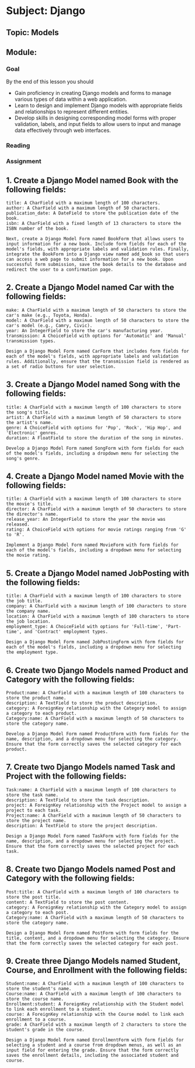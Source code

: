 # Subject: Django
## Topic: Models
## Module: 

### Goal
By the end of this lesson you should 
* Gain proficiency in creating Django models and forms to manage various types of data within a web application. 
* Learn to design and implement Django models with appropriate fields and relationships to represent different entities. 
* Develop skills in designing corresponding model forms with proper validation, labels, and input fields to allow users to input and manage data effectively through web interfaces.

### Reading 

### Assignment
 ## 1. Create a Django Model named Book with the following fields:

    title: A CharField with a maximum length of 100 characters.
    author: A CharField with a maximum length of 50 characters.
    publication_date: A DateField to store the publication date of the book.
    isbn: A CharField with a fixed length of 13 characters to store the ISBN number of the book.

    Next, create a Django Model Form named BookForm that allows users to input information for a new book. Include form fields for each of the model's fields, with appropriate labels and validation rules. Finally, integrate the BookForm into a Django view named add_book so that users can access a web page to submit information for a new book. Upon successful form submission, save the book details to the database and redirect the user to a confirmation page.


   ## 2. Create a Django Model named Car with the following fields:

    make: A CharField with a maximum length of 50 characters to store the car's make (e.g., Toyota, Honda).
    model: A CharField with a maximum length of 50 characters to store the car's model (e.g., Camry, Civic).
    year: An IntegerField to store the car's manufacturing year.
    transmission: A ChoiceField with options for 'Automatic' and 'Manual' transmission types.

    Design a Django Model Form named CarForm that includes form fields for each of the model's fields, with appropriate labels and validation rules. Additionally, ensure that the transmission field is rendered as a set of radio buttons for user selection.



 ##  3. Create a Django Model named Song with the following fields:

    title: A CharField with a maximum length of 100 characters to store the song's title.
    artist: A CharField with a maximum length of 50 characters to store the artist's name.
    genre: A ChoiceField with options for 'Pop', 'Rock', 'Hip Hop', and 'Electronic' genres.
    duration: A FloatField to store the duration of the song in minutes.

    Develop a Django Model Form named SongForm with form fields for each of the model's fields, including a dropdown menu for selecting the song's genre.



   ## 4. Create a Django Model named Movie with the following fields:

    title: A CharField with a maximum length of 100 characters to store the movie's title.
    director: A CharField with a maximum length of 50 characters to store the director's name.
    release_year: An IntegerField to store the year the movie was released.
    rating: A ChoiceField with options for movie ratings ranging from 'G' to 'R'.

    Implement a Django Model Form named MovieForm with form fields for each of the model's fields, including a dropdown menu for selecting the movie rating.



 ## 5. Create a Django Model named JobPosting with the following fields:

    title: A CharField with a maximum length of 100 characters to store the job title.
    company: A CharField with a maximum length of 100 characters to store the company name.
    location: A CharField with a maximum length of 100 characters to store the job location.
    employment_type: A ChoiceField with options for 'Full-time', 'Part-time', and 'Contract' employment types.

    Design a Django Model Form named JobPostingForm with form fields for each of the model's fields, including a dropdown menu for selecting the employment type.


   ## 6. Create two Django Models named Product and Category with the following fields:

    Product:name: A CharField with a maximum length of 100 characters to store the product name.
    description: A TextField to store the product description.
    category: A ForeignKey relationship with the Category model to assign a category to each product.
    Category:name: A CharField with a maximum length of 50 characters to store the category name.

    Develop a Django Model Form named ProductForm with form fields for the name, description, and a dropdown menu for selecting the category. Ensure that the form correctly saves the selected category for each product.



 ##  7. Create two Django Models named Task and Project with the following fields:

    Task:name: A CharField with a maximum length of 100 characters to store the task name.
    description: A TextField to store the task description.
    project: A ForeignKey relationship with the Project model to assign a project to each task.
    Project:name: A CharField with a maximum length of 50 characters to store the project name.
    description: A TextField to store the project description.

    Design a Django Model Form named TaskForm with form fields for the name, description, and a dropdown menu for selecting the project. Ensure that the form correctly saves the selected project for each task.


##   8. Create two Django Models named Post and Category with the following fields:

    Post:title: A CharField with a maximum length of 100 characters to store the post title.
    content: A TextField to store the post content.
    category: A ForeignKey relationship with the Category model to assign a category to each post.
    Category:name: A CharField with a maximum length of 50 characters to store the category name.

    Design a Django Model Form named PostForm with form fields for the title, content, and a dropdown menu for selecting the category. Ensure that the form correctly saves the selected category for each post.



##    9. Create three Django Models named Student, Course, and Enrollment with the following fields:

    Student:name: A CharField with a maximum length of 100 characters to store the student's name.
    Course:name: A CharField with a maximum length of 100 characters to store the course name.
    Enrollment:student: A ForeignKey relationship with the Student model to link each enrollment to a student.
    course: A ForeignKey relationship with the Course model to link each enrollment to a course.
    grade: A CharField with a maximum length of 2 characters to store the student's grade in the course.

    Design a Django Model Form named EnrollmentForm with form fields for selecting a student and a course from dropdown menus, as well as an input field for entering the grade. Ensure that the form correctly saves the enrollment details, including the associated student and course.

